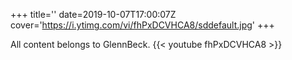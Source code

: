 +++
title=''
date=2019-10-07T17:00:07Z
cover='https://i.ytimg.com/vi/fhPxDCVHCA8/sddefault.jpg'
+++

All content belongs to GlennBeck.
{{< youtube fhPxDCVHCA8 >}}
